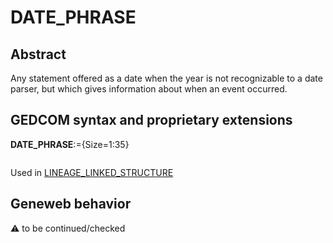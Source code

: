 ﻿# DATE_PHRASE
## Abstract
Any statement offered as a date when the year is not recognizable to a date parser, but which gives
information about when an event occurred.


## GEDCOM syntax and proprietary extensions

**DATE_PHRASE**:={Size=1:35}
<pre>
</pre>
Used in <a href=Ged.LINEAGE_LINKED_STRUCTURE.md>LINEAGE_LINKED_STRUCTURE</a><br />
## Geneweb behavior



:warning: to be continued/checked

